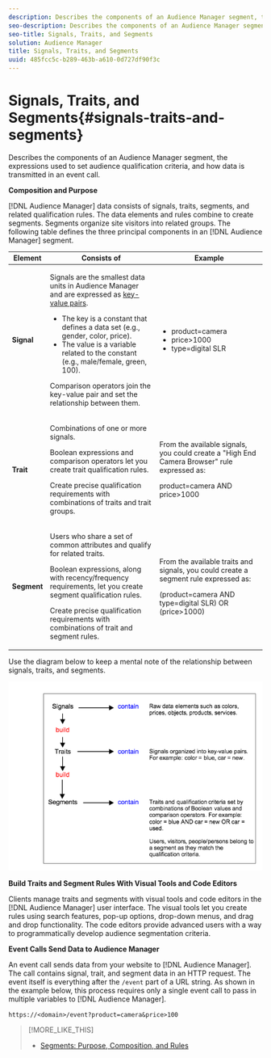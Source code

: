 ```yaml
---
description: Describes the components of an Audience Manager segment, the expressions used to set audience qualification criteria, and how data is transmitted in an event call.
seo-description: Describes the components of an Audience Manager segment, the expressions used to set audience qualification criteria, and how data is transmitted in an event call.
seo-title: Signals, Traits, and Segments
solution: Audience Manager
title: Signals, Traits, and Segments
uuid: 485fcc5c-b289-463b-a610-0d727df90f3c
---
```


# Signals, Traits, and Segments{#signals-traits-and-segments}

Describes the components of an Audience Manager segment, the expressions used to set audience qualification criteria, and how data is transmitted in an event call.

<!-- 

c_signal_trait_segment.xml

 -->

**Composition and Purpose**

[!DNL Audience Manager] data consists of signals, traits, segments, and related qualification rules. The data elements and rules combine to create segments. Segments organize site visitors into related groups. The following table defines the three principal components in an [!DNL Audience Manager] segment.  

<table id="table_E8373A01C3414C42B4983A59BF0F0669"> 
 <thead> 
  <tr> 
   <th colname="col1" class="entry"> Element </th> 
   <th colname="col2" class="entry"> Consists of </th> 
   <th colname="col3" class="entry"> Example </th> 
  </tr>
 </thead>
 <tbody> 
  <tr> 
   <td colname="col1"><b>Signal</b> </td> 
   <td colname="col2"> <p>Signals are the smallest data units in <span class="keyword"> Audience Manager</span> and are expressed as <a href="../reference/key-value-pairs-explained.md#concept_E4236E003076483AA939791FE2492B49"> key-value pairs</a>. </p> 
    <ul id="ul_728347E325284B9FA0B4E05DE8CF4570"> 
     <li id="li_89574A3B4A734726AD43405AE6D85FF5">The key is a constant that defines a data set (e.g., gender, color, price). </li> 
     <li id="li_D35601B33EE24EC5857F45D9577254D4">The value is a variable related to the constant (e.g., male/female, green, 100). </li> 
    </ul> <p>Comparison operators join the key-value pair and set the relationship between them. </p> </td> 
   <td colname="col3"> 
    <ul id="ul_A6D8D30A37C94437A7BF38736C6F8556"> 
     <li id="li_74C87C34FA254783AC0DEBBC69B35AC4"><span class="codeph"> product=camera</span> </li> 
     <li id="li_C1727B9136024E56B60374597A7DCA00"><span class="codeph"> price&gt;1000</span> </li> 
     <li id="li_B2E7798768EE444AB978F3F27B0BC0B5"><span class="codeph"> type=digital SLR</span> </li> 
    </ul> </td> 
  </tr> 
  <tr> 
   <td colname="col1"><b>Trait</b> </td> 
   <td colname="col2"> <p>Combinations of one or more signals. </p> <p>Boolean expressions and comparison operators let you create trait qualification rules. </p> <p>Create precise qualification requirements with combinations of traits and trait groups. </p> </td> 
   <td colname="col3"> <p>From the available signals, you could create a "High End Camera Browser" rule expressed as: </p> <p><span class="codeph"> product=camera AND price&gt;1000</span> </p> </td> 
  </tr> 
  <tr> 
   <td colname="col1"><b>Segment</b> </td> 
   <td colname="col2"> <p>Users who share a set of common attributes and qualify for related traits. </p> <p>Boolean expressions, along with recency/frequency requirements, let you create segment qualification rules. </p> <p>Create precise qualification requirements with combinations of trait and segment rules. </p> </td> 
   <td colname="col3"> <p>From the available traits and signals, you could create a segment rule expressed as: </p> <p><span class="codeph"> (product=camera AND type=digital SLR) OR (price&gt;1000)</span> </p> </td> 
  </tr> 
 </tbody> 
</table>

Use the diagram below to keep a mental note of the relationship between signals, traits, and segments.

![](assets/signals-traits-segments.png)

**Build Traits and Segment Rules With Visual Tools and Code Editors**

Clients manage traits and segments with visual tools and code editors in the [!DNL Audience Manager] user interface. The visual tools let you create rules using search features, pop-up options, drop-down menus, and drag and drop functionality. The code editors provide advanced users with a way to programmatically develop audience segmentation criteria.

**Event Calls Send Data to Audience Manager**

An event call sends data from your website to [!DNL Audience Manager]. The call contains signal, trait, and segment data in an HTTP request. The event itself is everything after the `/event` part of a URL string. As shown in the example below, this process requires only a single event call to pass in multiple variables to [!DNL Audience Manager]. 

```
https://<domain>/event?product=camera&price>100
```

>[!MORE_LIKE_THIS]
>
>* [Segments: Purpose, Composition, and Rules](../features/segments/segments-purpose.md#concept_F9E9D1D1EFF34AA2AD025109DD741C86)
